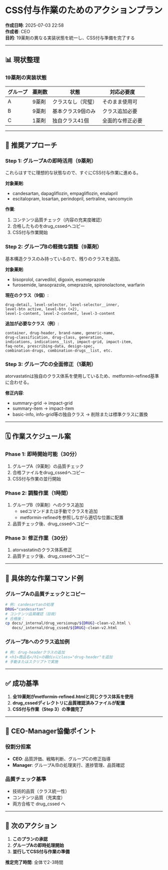 # CSS付与作業のためのアクションプラン

**作成日時**: 2025-07-03 22:58  
**作成者**: CEO  
**目的**: 19薬剤の異なる実装状態を統一し、CSS付与準備を完了する

---

## 📊 現状整理

### 19薬剤の実装状態
| グループ | 薬剤数 | 状態 | 対応必要度 |
|---------|--------|------|-----------|
| A | 9薬剤 | クラスなし（完璧） | そのまま使用可 |
| B | 9薬剤 | 基本クラス9個のみ | クラス追加必要 |
| C | 1薬剤 | 独自クラス41個 | 全面的な修正必要 |

---

## 🎯 推奨アプローチ

### Step 1: グループAの即時活用（9薬剤）
これらはすでに理想的な状態なので、すぐにCSS付与作業に進める。

**対象薬剤**:
- candesartan, dapagliflozin, empagliflozin, enalapril
- escitalopram, losartan, perindopril, sertraline, vancomycin

**作業**:
1. コンテンツ品質チェック（内容の充実度確認）
2. 合格したものをdrug_cssedへコピー
3. CSS付与作業開始

### Step 2: グループBの軽微な調整（9薬剤）
基本構造クラスのみ持っているので、残りのクラスを追加。

**対象薬剤**:
- bisoprolol, carvedilol, digoxin, esomeprazole
- furosemide, lansoprazole, omeprazole, spironolactone, warfarin

**現在のクラス（9個）**:
```
drug-detail, level-selector, level-selector__inner,
level-btn active, level-btn (×2),
level-1-content, level-2-content, level-3-content
```

**追加が必要なクラス（例）**:
```
container, drug-header, brand-name, generic-name,
drug-classification, drug-class, generation,
indications, indications__list, impact-grid, impact-item,
faq-note, prescribing-data, design-spec,
combination-drugs, combination-drugs__list, etc.
```

### Step 3: グループCの全面修正（1薬剤）
atorvastatinは独自のクラス体系を使用しているため、metformin-refined基準に合わせる。

**修正内容**:
- summary-grid → impact-grid
- summary-item → impact-item
- basic-info, info-grid等の独自クラス → 削除または標準クラスに置換

---

## 🗓️ 作業スケジュール案

### Phase 1: 即時開始可能（30分）
1. グループA（9薬剤）の品質チェック
2. 合格ファイルをdrug_cssedへコピー
3. CSS付与作業の並行開始

### Phase 2: 調整作業（1時間）
1. グループB（9薬剤）へのクラス追加
   - sedコマンドまたは手動でクラスを追加
   - metformin-refinedを参照しながら適切な位置に配置
2. 品質チェック後、drug_cssedへコピー

### Phase 3: 修正作業（30分）
1. atorvastatinのクラス体系修正
2. 品質チェック後、drug_cssedへコピー

---

## 🔧 具体的な作業コマンド例

### グループAの品質チェックとコピー
```bash
# 例: candesartanの処理
DRUG="candesartan"
# コンテンツ品質確認（目視）
# 合格後：
cp docs/_internal/drug_versionup/${DRUG}-clean-v2.html \
   docs/_internal/drug_cssed/${DRUG}-clean-v2.html
```

### グループBへのクラス追加例
```bash
# 例: drug-headerクラスの追加
# <h1>商品名</h1>の親divにclass="drug-header"を追加
# 手動またはスクリプトで実施
```

---

## ✅ 成功基準

1. **全19薬剤がmetformin-refined.htmlと同じクラス体系を使用**
2. **drug_cssedディレクトリに品質確認済みファイルが配置**
3. **CSS付与作業（Step 3）の準備完了**

---

## 📝 CEO-Manager協働ポイント

### 役割分担案
- **CEO**: 品質評価、戦略判断、グループCの修正指導
- **Manager**: グループA/Bの処理実行、進捗管理、品質確認

### 品質チェック基準
- 技術的品質（クラス統一性）
- コンテンツ品質（充実度）
- 両方合格で drug_cssed へ

---

## 🚀 次のアクション

1. **このプランの承認**
2. **グループAの即時処理開始**
3. **並行してCSS付与作業の準備**

**推定完了時間**: 全体で2-3時間